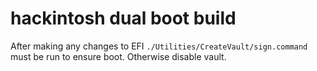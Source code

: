 # hackintosh dual boot build

After making any changes to EFI `./Utilities/CreateVault/sign.command` must be
run to ensure boot. Otherwise disable vault.
